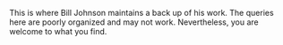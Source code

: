 This is where Bill Johnson maintains a back up of his work. The queries here are poorly organized and may not work. Nevertheless, you are welcome to what you find.
